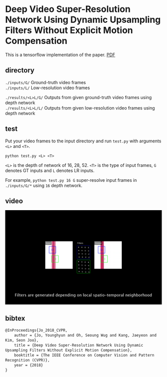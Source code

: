 # Deep Video Super-Resolution Network Using Dynamic Upsampling Filters Without Explicit Motion Compensation

This is a tensorflow implementation of the paper. [PDF]()

## directory
`./inputs/G/` Ground-truth video frames  
`./inputs/L/` Low-resolution video frames  
  
`./results/<L>L/G/` Outputs from given ground-truth video frames using <L> depth network  
`./results/<L>L/L/` Outputs from given low-resolution video frames using <L> depth network

## test
Put your video frames to the input directory and run `test.py` with arguments `<L>` and `<T>`.
```
python test.py <L> <T>
```
`<L>` is the depth of network of 16, 28, 52.
`<T>` is the type of input frames, `G` denotes GT inputs and `L` denotes LR inputs.

For example, `python test.py 16 G` super-resolve input frames in `./inputs/G/*` using `16` depth network.

## video
[![supplementary video](./supple/title.png)](./supple/VSR_supple_crf28.mp4?raw=true)

## bibtex
```
@InProceedings{Jo_2018_CVPR,
	author = {Jo, Younghyun and Oh, Seoung Wug and Kang, Jaeyeon and Kim, Seon Joo},
	title = {Deep Video Super-Resolution Network Using Dynamic Upsampling Filters Without Explicit Motion Compensation},
	booktitle = {The IEEE Conference on Computer Vision and Pattern Recognition (CVPR)},
	year = {2018}
}
```

